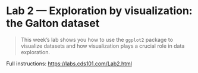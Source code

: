 # Lab 2 — Exploration by visualization: the Galton dataset

> This week’s lab shows you how to use the `ggplot2` package to visualize datasets and how visualization plays a crucial role in data exploration.

Full instructions: https://labs.cds101.com/Lab2.html